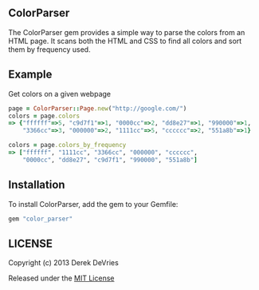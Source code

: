 ## ColorParser

The ColorParser gem provides a simple way to parse the colors from an HTML page. 
It scans both the HTML and CSS to find all colors and sort them by frequency 
used. 

## Example

Get colors on a given webpage

```ruby
page = ColorParser::Page.new("http://google.com/")
colors = page.colors
=> {"ffffff"=>5, "c9d7f1"=>1, "0000cc"=>2, "dd8e27"=>1, "990000"=>1, 
    "3366cc"=>3, "000000"=>2, "1111cc"=>5, "cccccc"=>2, "551a8b"=>1}

colors = page.colors_by_frequency
=> ["ffffff", "1111cc", "3366cc", "000000", "cccccc", 
    "0000cc", "dd8e27", "c9d7f1", "990000", "551a8b"]
```

## Installation

To install ColorParser, add the gem to your Gemfile: 

```ruby
gem "color_parser"
```

## LICENSE

Copyright (c) 2013 Derek DeVries

Released under the [MIT License](http://www.opensource.org/licenses/MIT)
